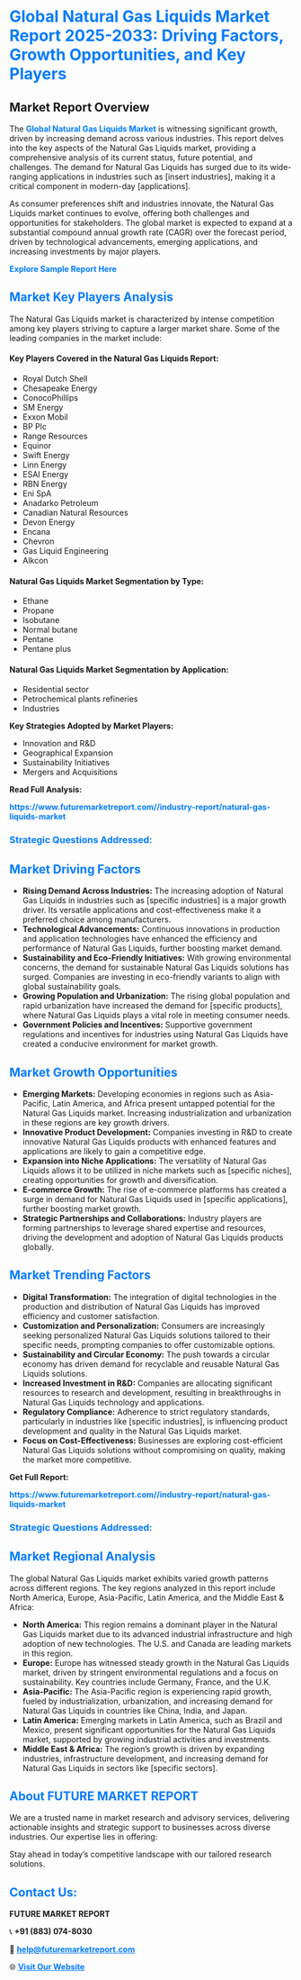 <h1 style="color: #007BFF;">Global Natural Gas Liquids Market Report 2025-2033: Driving Factors, Growth Opportunities, and Key Players</h1>

<section id="overview">
<h2>Market Report Overview</h2>
<p>The <a href="https://www.futuremarketreport.com//industry-report/natural-gas-liquids-market" style="color: #007BFF; text-decoration: none;"><strong>Global Natural Gas Liquids Market</strong></a> is witnessing significant growth, driven by increasing demand across various industries. This report delves into the key aspects of the Natural Gas Liquids market, providing a comprehensive analysis of its current status, future potential, and challenges. The demand for Natural Gas Liquids has surged due to its wide-ranging applications in industries such as [insert industries], making it a critical component in modern-day [applications].</p>
<p>As consumer preferences shift and industries innovate, the Natural Gas Liquids market continues to evolve, offering both challenges and opportunities for stakeholders. The global market is expected to expand at a substantial compound annual growth rate (CAGR) over the forecast period, driven by technological advancements, emerging applications, and increasing investments by major players.</p>
</section>

<section id="overview">
<p><a href="https://www.futuremarketreport.com//request-sample/reportId=61443" style="color: #007BFF; text-decoration: none;"><strong>Explore Sample Report Here</strong></a></p>
</section>

<section id="key-players">
<h2 style="color: #007BFF;">Market Key Players Analysis</h2>
<p>The Natural Gas Liquids market is characterized by intense competition among key players striving to capture a larger market share. Some of the leading companies in the market include:</p>
<h4>Key Players Covered in the Natural Gas Liquids Report:</h4>
<ul><li>Royal Dutch Shell</li><li>Chesapeake Energy</li><li>ConocoPhillips</li><li>SM Energy</li><li>Exxon Mobil</li><li>BP Plc</li><li>Range Resources</li><li>Equinor</li><li>Swift Energy</li><li>Linn Energy</li><li>ESAI Energy</li><li>RBN Energy</li><li>Eni SpA</li><li>Anadarko Petroleum</li><li>Canadian Natural Resources</li><li>Devon Energy</li><li>Encana</li><li>Chevron</li><li>Gas Liquid Engineering</li><li>Alkcon</li></ul>
<h4>Natural Gas Liquids Market Segmentation by Type:</h4>
<ul><li>Ethane</li><li>Propane</li><li>Isobutane</li><li>Normal butane</li><li>Pentane</li><li>Pentane plus</li></ul>

<h4>Natural Gas Liquids Market Segmentation by Application:</h4>
<ul><li>Residential sector</li><li>Petrochemical plants refineries</li><li>Industries</li></ul>
<p><strong>Key Strategies Adopted by Market Players:</strong></p>
<ul>
<li>Innovation and R&D</li>
<li>Geographical Expansion</li>
<li>Sustainability Initiatives</li>
<li>Mergers and Acquisitions</li>
</ul>
</section>

<section>
<p><strong>Read Full Analysis: </strong></p><a href="https://www.futuremarketreport.com//industry-report/natural-gas-liquids-market" style="color: #007BFF; text-decoration: none;"><strong>https://www.futuremarketreport.com//industry-report/natural-gas-liquids-market</strong></a>
<h3 style="color: #007BFF;">Strategic Questions Addressed:</h3>
</section>

<section id="driving-factors">
<h2 style="color: #007BFF;">Market Driving Factors</h2>
<ul>
<li><strong>Rising Demand Across Industries:</strong> The increasing adoption of Natural Gas Liquids in industries such as [specific industries] is a major growth driver. Its versatile applications and cost-effectiveness make it a preferred choice among manufacturers.</li>
<li><strong>Technological Advancements:</strong> Continuous innovations in production and application technologies have enhanced the efficiency and performance of Natural Gas Liquids, further boosting market demand.</li>
<li><strong>Sustainability and Eco-Friendly Initiatives:</strong> With growing environmental concerns, the demand for sustainable Natural Gas Liquids solutions has surged. Companies are investing in eco-friendly variants to align with global sustainability goals.</li>
<li><strong>Growing Population and Urbanization:</strong> The rising global population and rapid urbanization have increased the demand for [specific products], where Natural Gas Liquids plays a vital role in meeting consumer needs.</li>
<li><strong>Government Policies and Incentives:</strong> Supportive government regulations and incentives for industries using Natural Gas Liquids have created a conducive environment for market growth.</li>
</ul>
</section>

<section id="growth-opportunities">
<h2 style="color: #007BFF;">Market Growth Opportunities</h2>
<ul>
<li><strong>Emerging Markets:</strong> Developing economies in regions such as Asia-Pacific, Latin America, and Africa present untapped potential for the Natural Gas Liquids market. Increasing industrialization and urbanization in these regions are key growth drivers.</li>
<li><strong>Innovative Product Development:</strong> Companies investing in R&D to create innovative Natural Gas Liquids products with enhanced features and applications are likely to gain a competitive edge.</li>
<li><strong>Expansion into Niche Applications:</strong> The versatility of Natural Gas Liquids allows it to be utilized in niche markets such as [specific niches], creating opportunities for growth and diversification.</li>
<li><strong>E-commerce Growth:</strong> The rise of e-commerce platforms has created a surge in demand for Natural Gas Liquids used in [specific applications], further boosting market growth.</li>
<li><strong>Strategic Partnerships and Collaborations:</strong> Industry players are forming partnerships to leverage shared expertise and resources, driving the development and adoption of Natural Gas Liquids products globally.</li>
</ul>
</section>

<section id="trending-factors">
<h2 style="color: #007BFF;">Market Trending Factors</h2>
<ul>
<li><strong>Digital Transformation:</strong> The integration of digital technologies in the production and distribution of Natural Gas Liquids has improved efficiency and customer satisfaction.</li>
<li><strong>Customization and Personalization:</strong> Consumers are increasingly seeking personalized Natural Gas Liquids solutions tailored to their specific needs, prompting companies to offer customizable options.</li>
<li><strong>Sustainability and Circular Economy:</strong> The push towards a circular economy has driven demand for recyclable and reusable Natural Gas Liquids solutions.</li>
<li><strong>Increased Investment in R&D:</strong> Companies are allocating significant resources to research and development, resulting in breakthroughs in Natural Gas Liquids technology and applications.</li>
<li><strong>Regulatory Compliance:</strong> Adherence to strict regulatory standards, particularly in industries like [specific industries], is influencing product development and quality in the Natural Gas Liquids market.</li>
<li><strong>Focus on Cost-Effectiveness:</strong> Businesses are exploring cost-efficient Natural Gas Liquids solutions without compromising on quality, making the market more competitive.</li>
</ul>
</section>

<section>
<p><strong>Get Full Report: </strong></p><a href="https://www.futuremarketreport.com//industry-report/natural-gas-liquids-market" style="color: #007BFF; text-decoration: none;"><strong>https://www.futuremarketreport.com//industry-report/natural-gas-liquids-market</strong></a>
<h3 style="color: #007BFF;">Strategic Questions Addressed:</h3>
</section>


<section id="regional-analysis">
<h2 style="color: #007BFF;">Market Regional Analysis</h2>
<p>The global Natural Gas Liquids market exhibits varied growth patterns across different regions. The key regions analyzed in this report include North America, Europe, Asia-Pacific, Latin America, and the Middle East & Africa:</p>
<ul>
<li><strong>North America:</strong> This region remains a dominant player in the Natural Gas Liquids market due to its advanced industrial infrastructure and high adoption of new technologies. The U.S. and Canada are leading markets in this region.</li>
<li><strong>Europe:</strong> Europe has witnessed steady growth in the Natural Gas Liquids market, driven by stringent environmental regulations and a focus on sustainability. Key countries include Germany, France, and the U.K.</li>
<li><strong>Asia-Pacific:</strong> The Asia-Pacific region is experiencing rapid growth, fueled by industrialization, urbanization, and increasing demand for Natural Gas Liquids in countries like China, India, and Japan.</li>
<li><strong>Latin America:</strong> Emerging markets in Latin America, such as Brazil and Mexico, present significant opportunities for the Natural Gas Liquids market, supported by growing industrial activities and investments.</li>
<li><strong>Middle East & Africa:</strong> The region’s growth is driven by expanding industries, infrastructure development, and increasing demand for Natural Gas Liquids in sectors like [specific sectors].</li>
</ul>
</section>

<footer>
<h2 style="color: #007BFF;">About FUTURE MARKET REPORT</h2>
<p>We are a trusted name in market research and advisory services, delivering actionable insights and strategic support to businesses across diverse industries. Our expertise lies in offering:</p>

<p>Stay ahead in today’s competitive landscape with our tailored research solutions.</p>

<h2 style="color: #007BFF;">Contact Us:</h2>
<p><strong>FUTURE MARKET REPORT</strong></p>
<p>📞 <strong>+91 (883) 074-8030</strong></p>
<p>📧 <strong><a href="mailto:help@futuremarketreport.com" style="color: #007BFF;">help@futuremarketreport.com</a></strong></p>
<p>🌐 <strong><a href="https://www.futuremarketreport.com/" style="color: #007BFF;">Visit Our Website</a></strong></p>
</footer>